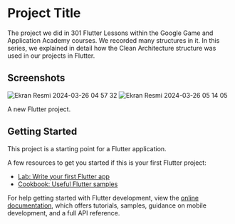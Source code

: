 # Project Title
The project we did in 301 Flutter Lessons within the Google Game and Application Academy courses. We recorded many structures in it. In this series, we explained in detail how the Clean Architecture structure was used in our projects in Flutter.


## Screenshots

![Ekran Resmi 2024-03-26 04 57 32](https://github.com/Elcieren/flutter_delivery_app/assets/117864036/4e04c2c4-bdbd-4e66-99f8-1c77f38c6f51)
![Ekran Resmi 2024-03-26 05 14 05](https://github.com/Elcieren/flutter_delivery_app/assets/117864036/4e7af7ff-5593-4932-bd1c-c9f011f63c66)



A new Flutter project.

## Getting Started

This project is a starting point for a Flutter application.

A few resources to get you started if this is your first Flutter project:

- [Lab: Write your first Flutter app](https://docs.flutter.dev/get-started/codelab)
- [Cookbook: Useful Flutter samples](https://docs.flutter.dev/cookbook)

For help getting started with Flutter development, view the
[online documentation](https://docs.flutter.dev/), which offers tutorials,
samples, guidance on mobile development, and a full API reference.
